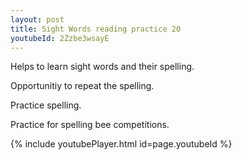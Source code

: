 ```yaml
---
layout: post
title: Sight Words reading practice 20
youtubeId: 2Zzbe3wsayE
---
```

 
 
Helps to learn sight words and their spelling.

Opportunitiy to repeat the spelling. 

Practice spelling. 
 
Practice for spelling bee competitions. 
 
{% include youtubePlayer.html id=page.youtubeId %}
 
 
